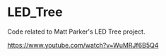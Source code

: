 # LED_Tree
Code related to Matt Parker's LED Tree project.

https://www.youtube.com/watch?v=WuMRJf6B5Q4


